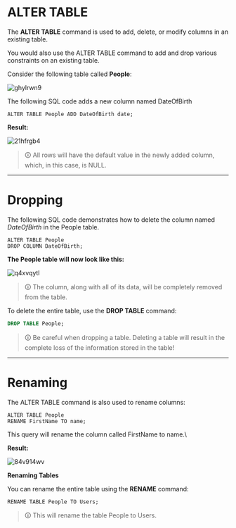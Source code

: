 # ALTER TABLE
The **ALTER TABLE** command is used to add, delete, or modify columns in an existing table.  

You would also use the ALTER TABLE command to add and drop various constraints on an existing table.  
  
Consider the following table called **People**:

![ghylrwn9](https://user-images.githubusercontent.com/94882786/165198005-915877b0-f536-444a-92ad-f281aabe7968.jpg)

The following SQL code adds a new column named DateOfBirth

```mysql
ALTER TABLE People ADD DateOfBirth date;
```

**Result:**

![21hfrgb4](https://user-images.githubusercontent.com/94882786/165198019-a1ffd7e9-7430-4679-96b0-a0e64abfe33a.jpg)

>🛈 All rows will have the default value in the newly added column, which, in this case, is NULL.

---

# Dropping
The following SQL code demonstrates how to delete the column named _DateOfBirth_ in the People table.

```mysql
ALTER TABLE People
DROP COLUMN DateOfBirth;
```

**The People table will now look like this:**

![q4xvqytl](https://user-images.githubusercontent.com/94882786/165198026-70d93e85-851e-4ed5-bd75-1964b96b5c58.jpg)

>🛈 The column, along with all of its data, will be completely removed from the table.

To delete the entire table, use the **DROP TABLE** command:

```sql
DROP TABLE People;
```

>🛈 Be careful when dropping a table. Deleting a table will result in the complete loss of the information stored in the table!

---

# Renaming
The ALTER TABLE command is also used to rename columns: 

```mysql
ALTER TABLE People
RENAME FirstName TO name;
```

This query will rename the column called FirstName to name.\

**Result:**

![84v914wv](https://user-images.githubusercontent.com/94882786/165198041-4e3b1ca0-d843-4ed5-930a-b09fb29b61ac.jpg)

**Renaming Tables**  
  
You can rename the entire table using the **RENAME** command:

```mysql
RENAME TABLE People TO Users;
```

>🛈 This will rename the table People to Users.
